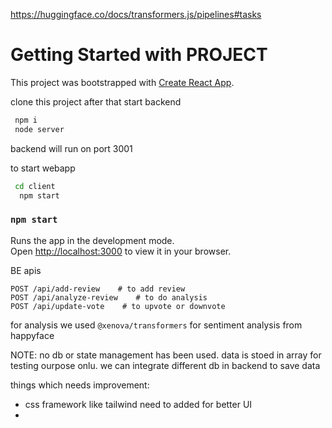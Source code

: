 https://huggingface.co/docs/transformers.js/pipelines#tasks

# Getting Started with PROJECT

This project was bootstrapped with [Create React App](https://github.com/facebook/create-react-app).

 clone this project after that 
 start backend
 ```sh
  npm i 
  node server
 ```
 backend will run on port 3001

 to start webapp
 ```sh 
  cd client
   npm start
 ```


### `npm start`

Runs the app in the development mode.\
Open [http://localhost:3000](http://localhost:3000) to view it in your browser.

BE apis

```
POST /api/add-review    # to add review
POST /api/analyze-review    # to do analysis
POST /api/update-vote    # to upvote or downvote
```
for analysis we used `@xenova/transformers` for sentiment analysis from happyface



NOTE: no db or state management has been used. data is stoed in array for testing ourpose onlu. we can integrate different db in backend to save data


things which needs improvement:

 - css framework like tailwind need to added for better UI
 - 
